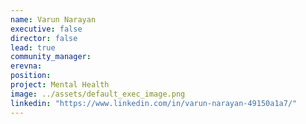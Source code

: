 ```yaml
---
name: Varun Narayan
executive: false
director: false
lead: true
community_manager: 
erevna:  
position: 
project: Mental Health
image: ../assets/default_exec_image.png
linkedin: "https://www.linkedin.com/in/varun-narayan-49150a1a7/"
---
```

